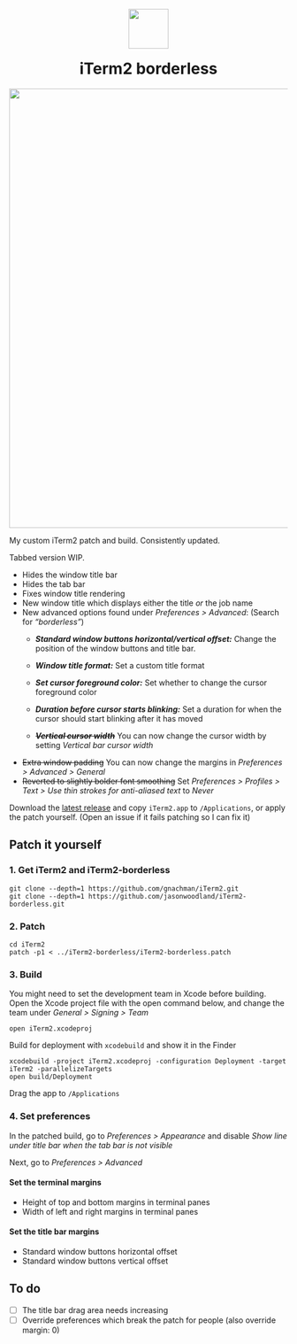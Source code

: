 <p align="center">
<img width="72" style="margin-bottom: -20px" src="https://github.com/jasonwoodland/iTerm2-borderless/blob/master/icons/iTerm2%20Icon.png?raw=true">
</p>
<h1 align="center">iTerm2 borderless</h1>
<p align="center">
<img align="center" width="794" src="https://github.com/jasonwoodland/iTerm2-borderless/blob/wip/tabs/Preview.png?raw=true">
</p>

My custom iTerm2 patch and build. Consistently updated.

Tabbed version WIP.

* Hides the window title bar
* Hides the tab bar
* Fixes window title rendering
* New window title which displays either the title *or* the job name
* New advanced options found under *Preferences > Advanced*: (Search for *&ldquo;borderless&rdquo;*)
  * ***Standard window buttons horizontal/vertical offset:*** Change the position of the window buttons and title bar.
  * ***Window title format:*** Set a custom title format
  * ***Set cursor foreground color:*** Set whether to change the cursor foreground color
  * ***Duration before cursor starts blinking:*** Set a duration for when the cursor should start blinking after it has moved
    
  * ~~***Vertical cursor width***~~ You can now change the cursor width by setting *Vertical bar cursor width*
* ~~Extra window padding~~ You can now change the margins in *Preferences > Advanced > General*
* ~~Reverted to slightly bolder font smoothing~~ Set *Preferences > Profiles > Text > Use thin strokes for anti-aliased text* to *Never*

Download the [latest release](https://github.com/jasonwoodland/iTerm2-borderless/releases/latest) and copy `iTerm2.app` to `/Applications`, or apply the patch yourself. (Open an issue if it fails patching so I can fix it)
## Patch it yourself

### 1. Get iTerm2 and iTerm2-borderless

```
git clone --depth=1 https://github.com/gnachman/iTerm2.git
git clone --depth=1 https://github.com/jasonwoodland/iTerm2-borderless.git
```

### 2. Patch

```
cd iTerm2
patch -p1 < ../iTerm2-borderless/iTerm2-borderless.patch
```

### 3. Build

You might need to set the development team in Xcode before building. Open the Xcode project file with the open command below, and change the team under *General > Signing > Team*

```
open iTerm2.xcodeproj
```

Build for deployment with `xcodebuild` and show it in the Finder

```
xcodebuild -project iTerm2.xcodeproj -configuration Deployment -target iTerm2 -parallelizeTargets
open build/Deployment
```

Drag the app to `/Applications`

### 4. Set preferences

In the patched build, go to *Preferences > Appearance* and disable *Show line under title bar when the tab bar is not visible*

Next, go to *Preferences > Advanced*

#### Set the terminal margins

* Height of top and bottom margins in terminal panes
* Width of left and right margins in terminal panes

#### Set the title bar margins

* Standard window buttons horizontal offset
* Standard window buttons vertical offset

## To do

- [ ] The title bar drag area needs increasing
- [ ] Override preferences which break the patch for people (also override margin: 0)
